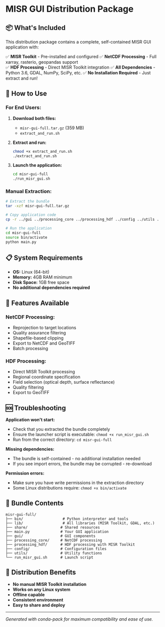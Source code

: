# MISR GUI Distribution Package

## 📦 What's Included

This distribution package contains a complete, self-contained MISR GUI application with:

✅ **MISR Toolkit** - Pre-installed and configured
✅ **NetCDF Processing** - Full xarray, rasterio, geopandas support  
✅ **HDF Processing** - Direct MISR Toolkit integration
✅ **All Dependencies** - Python 3.6, GDAL, NumPy, SciPy, etc.
✅ **No Installation Required** - Just extract and run!

## 🚀 How to Use

### For End Users:

1. **Download both files:**
   - `misr-gui-full.tar.gz` (359 MB)
   - `extract_and_run.sh`

2. **Extract and run:**
   ```bash
   chmod +x extract_and_run.sh
   ./extract_and_run.sh
   ```

3. **Launch the application:**
   ```bash
   cd misr-gui-full
   ./run_misr_gui.sh
   ```

### Manual Extraction:

```bash
# Extract the bundle
tar -xzf misr-gui-full.tar.gz

# Copy application code
cp -r ../gui ../processing_core ../processing_hdf ../config ../utils ../main.py misr-gui-full/

# Run the application
cd misr-gui-full
source bin/activate
python main.py
```

## 📋 System Requirements

- **OS:** Linux (64-bit)
- **Memory:** 4GB RAM minimum
- **Disk Space:** 1GB free space
- **No additional dependencies required**

## 🔧 Features Available

### NetCDF Processing:
- Reprojection to target locations
- Quality assurance filtering  
- Shapefile-based clipping
- Export to NetCDF and GeoTIFF
- Batch processing

### HDF Processing:
- Direct MISR Toolkit processing
- Regional coordinate specification
- Field selection (optical depth, surface reflectance)
- Quality filtering
- Export to GeoTIFF

## 🆘 Troubleshooting

**Application won't start:**
- Check that you extracted the bundle completely
- Ensure the launcher script is executable: `chmod +x run_misr_gui.sh`
- Run from the correct directory: `cd misr-gui-full`

**Missing dependencies:**
- The bundle is self-contained - no additional installation needed
- If you see import errors, the bundle may be corrupted - re-download

**Permission errors:**
- Make sure you have write permissions in the extraction directory
- Some Linux distributions require: `chmod +x bin/activate`

## 📁 Bundle Contents

```
misr-gui-full/
├── bin/                  # Python interpreter and tools
├── lib/                  # All libraries (MISR Toolkit, GDAL, etc.)
├── share/               # Shared resources
├── main.py              # Your GUI application
├── gui/                 # GUI components
├── processing_core/     # NetCDF processing
├── processing_hdf/      # HDF processing with MISR Toolkit
├── config/              # Configuration files
├── utils/               # Utility functions
└── run_misr_gui.sh      # Launch script
```

## 🎯 Distribution Benefits

- **No manual MISR Toolkit installation**
- **Works on any Linux system**
- **Offline capable**
- **Consistent environment**
- **Easy to share and deploy**

---

*Generated with conda-pack for maximum compatibility and ease of use.*